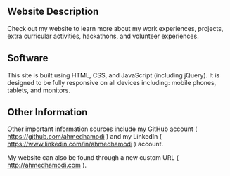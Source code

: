 ## Website Description

Check out my website to learn more about my work experiences, projects, extra curricular activities, hackathons, and volunteer experiences.


## Software

This site is built using HTML, CSS, and JavaScript (including jQuery). It is designed to be fully responsive on all devices including: mobile phones, tablets, and monitors.

## Other Information

Other important information sources include my GitHub account ( https://github.com/ahmedhamodi ) and my LinkedIn ( https://www.linkedin.com/in/ahmedhamodi ) account.

My website can also be found through a new custom URL ( http://ahmedhamodi.com ).